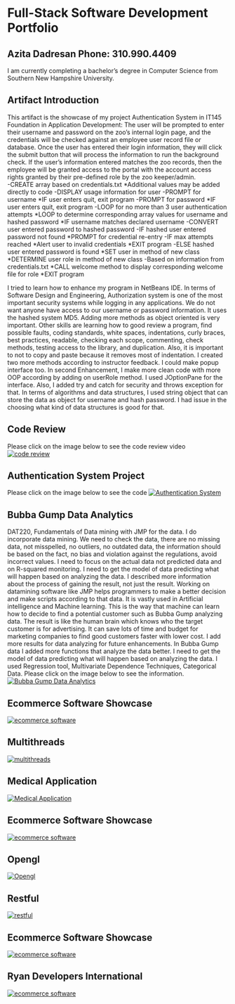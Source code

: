 # Full-Stack Software Development Portfolio
## Azita Dadresan Phone: 310.990.4409
I am currently completing a bachelor’s degree in Computer Science from Southern New Hampshire University.
## Artifact Introduction
This artifact is the showcase of my project Authentication System in IT145 Foundation in Application Development: The user will be prompted to enter their username and password on the zoo’s internal login page, and the credentials will be checked against an employee user record file or database. Once the user has entered their login information, they will click the submit button that will process the information to run the background check. If the user’s information entered matches the zoo records, then the employee will be granted access to the portal with the account access rights granted by their pre-defined role by the zoo keeper/admin.  
-CREATE array based on credentials.txt
	*Additional values may be added directly to code
-DISPLAY usage information for user
-PROMPT for username
	*IF user enters quit, exit program
-PROMPT for password
	*IF user enters quit, exit program
-LOOP for no more than 3 user authentication attempts
	*LOOP to determine corresponding array values for username and hashed password
	*IF username matches declared username
		-CONVERT user entered password to hashed password
		-IF hashed user entered password not found
			*PROMPT for credential re-entry
		-IF max attempts reached
			*Alert user to invalid credentials
			*EXIT program
		-ELSE hashed user entered password is found
			*SET user in method of new class
			*DETERMINE user role in method of new class
				-Based on information from credentials.txt
	*CALL welcome method to display corresponding welcome file for role
	*EXIT program
  
I tried to learn how to enhance my program in NetBeans IDE. In terms of Software Design and Engineering, Authorization system is one of the most important security systems while logging in any applications. We do not want anyone have access to our username or password information. It uses the hashed system MD5. Adding more methods as object oriented is very important. Other skills are learning how to good review a program, find possible faults, coding standards, white spaces, indentations, curly braces, best practices, readable, checking each scope, commenting, check methods, testing access to the library, and duplication. Also, it is important to not to copy and paste because it removes most of indentation. I created two more methods according to instructor feedback. I could make popup interface too. In second Enhancement, I make more clean code with more OOP according by adding on userRole method. I used JOptionPane for the interface. Also, I added try and catch for security and throws exception for that. 
In terms of algorithms and data structures, I used string object that can store the data as object for username and hash password. I had issue in the choosing what kind of data structures is good for that.  
## Code Review
Please click on the image below to see the code review video
[![code review](https://pilbox.themuse.com/image.png?url=https%3A%2F%2Fassets.themuse.com%2Fuploaded%2Fattachments%2F37944.png%3Fv%3D57b2048f9764ef46742fa4004f485f9efa0448e3dad2cc30de7d2df60eb86379&h=367&prog=1)](https://www.youtube.com/watch?v=GJFQe58KfOw)

## Authentication System Project
Please click on the image below to see the code
[![Authentication System](https://swoopnow.com/wp-content/uploads/2018/02/authentication-vs-authorization.png)](https://github.com/AzitaDadresan/Authentication-System)

## Bubba Gump Data Analytics
DAT220, Fundamentals of Data mining with JMP for the data.  I do incorporate data mining.
We need to check the data, there are no missing data, not misspelled, no outliers, no outdated data, the information should be based on the fact, no bias and violation against the regulations, avoid incorrect values. I need to focus on the actual data not predicted data and on R-squared monitoring. I need to get the model of data predicting what will happen based on analyzing the data.
I described more information about the process of gaining the result, not just the result. Working on datamining software like JMP helps programmers to make a better decision and make scripts according to that data. It is vastly used in Artificial intelligence and Machine learning. This is the way that machine can learn how to decide to find a potential customer such as Bubba Gump analyzing data. The result is like the human brain which knows who the target customer is for advertising. It can save lots of time and budget for marketing companies to find good customers faster with lower cost.
	I add more results for data analyzing for future enhancements. In Bubba Gump data I added more functions that analyze the data better. I need to get the model of data predicting what will happen based on analyzing the data.
	I used Regression tool, Multivariate Dependence Techniques, Categorical Data. 
Please click on the image below to see the information. 
[![Bubba Gump Data Analytics](https://www.maritzcx.com/blog/wp-content/uploads/2013/01/bubba-gump-300x297.jpg)](https://github.com/AzitaDadresan/Bubba-Gump-Data)

## Ecommerce Software Showcase
[![ecommerce software](http://www.ryandevelopers.com/wp-content/uploads/2019/09/sportek-1554x500.jpg)](https://sportek.com/)

## Multithreads
[![multithreads](https://i.ytimg.com/vi/hLucZsS0JDo/maxresdefault.jpg)](https://github.com/AzitaDadresan/Multithread)

## Medical Application
[![Medical Application](https://emerj.com/wp-content/uploads/2018/10/data-mining-medical-records-with-machine-learning-5-current-applications.png)](https://github.com/AzitaDadresan/Medical-Application)

## Ecommerce Software Showcase
[![ecommerce software](http://www.ryandevelopers.com/wp-content/uploads/2019/09/sby-1-1554x500.jpg)](https://spandexbyyard.com/)

## Opengl
[![Opengl](https://answers.unrealengine.com/storage/temp/222581-screen-win.png)](https://github.com/AzitaDadresan/Opengl)

## Restful
[![restful](https://miro.medium.com/max/782/1*EbBD6IXvf3o-YegUvRB_IA.jpeg)](https://github.com/AzitaDadresan/Restful)

## Ecommerce Software Showcase
[![ecommerce software](http://www.ryandevelopers.com/wp-content/uploads/2019/09/zbazar-1-1554x500.jpg)](https://www.zbazaar.com/)

## Ryan Developers International
[![ecommerce software](http://www.ryandevelopers.com/wp-content/uploads/2018/12/1-1554x500@2x.jpg)](http://www.ryandevelopers.com/)






